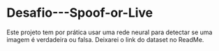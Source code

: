 # Desafio---Spoof-or-Live
Este projeto tem por prática usar uma rede neural para detectar se uma imagem é verdadeira ou falsa. Deixarei o link do dataset no ReadMe.
